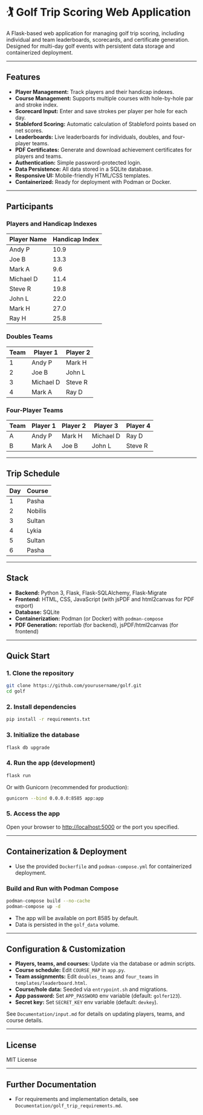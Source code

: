 # 🏌️ Golf Trip Scoring Web Application

A Flask-based web application for managing golf trip scoring, including individual and team leaderboards, scorecards, and certificate generation. Designed for multi-day golf events with persistent data storage and containerized deployment.

---

## Features

- **Player Management:** Track players and their handicap indexes.
- **Course Management:** Supports multiple courses with hole-by-hole par and stroke index.
- **Scorecard Input:** Enter and save strokes per player per hole for each day.
- **Stableford Scoring:** Automatic calculation of Stableford points based on net scores.
- **Leaderboards:** Live leaderboards for individuals, doubles, and four-player teams.
- **PDF Certificates:** Generate and download achievement certificates for players and teams.
- **Authentication:** Simple password-protected login.
- **Data Persistence:** All data stored in a SQLite database.
- **Responsive UI:** Mobile-friendly HTML/CSS templates.
- **Containerized:** Ready for deployment with Podman or Docker.

---

## Participants

### Players and Handicap Indexes

| Player Name | Handicap Index |
|-------------|---------------|
| Andy P      | 10.9          |
| Joe B       | 13.3          |
| Mark A      | 9.6           |
| Michael D   | 11.4          |
| Steve R     | 19.8          |
| John L      | 22.0          |
| Mark H      | 27.0          |
| Ray H       | 25.8          |

### Doubles Teams

| Team | Player 1  | Player 2 |
|------|-----------|----------|
| 1    | Andy P    | Mark H   |
| 2    | Joe B     | John L   |
| 3    | Michael D | Steve R  |
| 4    | Mark A    | Ray D    |

### Four-Player Teams

| Team | Player 1  | Player 2 | Player 3  | Player 4 |
|------|-----------|----------|-----------|----------|
| A    | Andy P    | Mark H   | Michael D | Ray D    |
| B    | Mark A    | Joe B    | John L    | Steve R  |

---

## Trip Schedule

| Day | Course  |
|-----|---------|
| 1   | Pasha   |
| 2   | Nobilis |
| 3   | Sultan  |
| 4   | Lykia   |
| 5   | Sultan  |
| 6   | Pasha   |

---

## Stack

- **Backend:** Python 3, Flask, Flask-SQLAlchemy, Flask-Migrate
- **Frontend:** HTML, CSS, JavaScript (with jsPDF and html2canvas for PDF export)
- **Database:** SQLite
- **Containerization:** Podman (or Docker) with `podman-compose`
- **PDF Generation:** reportlab (for backend), jsPDF/html2canvas (for frontend)

---

## Quick Start

### 1. Clone the repository

```sh
git clone https://github.com/yourusername/golf.git
cd golf
```

### 2. Install dependencies

```sh
pip install -r requirements.txt
```

### 3. Initialize the database

```sh
flask db upgrade
```

### 4. Run the app (development)

```sh
flask run
```
Or with Gunicorn (recommended for production):
```sh
gunicorn --bind 0.0.0.0:8585 app:app
```

### 5. Access the app

Open your browser to [http://localhost:5000](http://localhost:5000) or the port you specified.

---

## Containerization & Deployment

- Use the provided `Dockerfile` and `podman-compose.yml` for containerized deployment.

### Build and Run with Podman Compose

```sh
podman-compose build --no-cache
podman-compose up -d
```

- The app will be available on port 8585 by default.
- Data is persisted in the `golf_data` volume.

---

## Configuration & Customization

- **Players, teams, and courses:** Update via the database or admin scripts.
- **Course schedule:** Edit `COURSE_MAP` in `app.py`.
- **Team assignments:** Edit `doubles_teams` and `four_teams` in `templates/leaderboard.html`.
- **Course/hole data:** Seeded via `entrypoint.sh` and migrations.
- **App password:** Set `APP_PASSWORD` env variable (default: `golfer123`).
- **Secret key:** Set `SECRET_KEY` env variable (default: `devkey`).

See `Documentation/input.md` for details on updating players, teams, and course details.

---

## License

MIT License

---

## Further Documentation

- For requirements and implementation details, see `Documentation/golf_trip_requirements.md`.